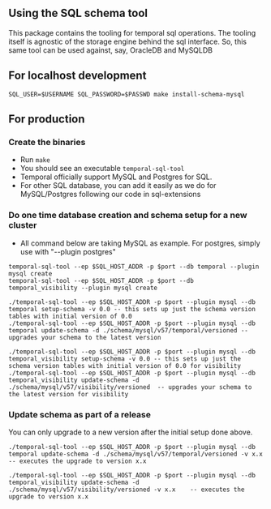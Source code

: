 ## Using the SQL schema tool
 
This package contains the tooling for temporal sql operations. The tooling itself is agnostic of the storage engine behind
the sql interface. So, this same tool can be used against, say, OracleDB and MySQLDB

## For localhost development
``` 
SQL_USER=$USERNAME SQL_PASSWORD=$PASSWD make install-schema-mysql
```

## For production

### Create the binaries
- Run `make`
- You should see an executable `temporal-sql-tool`
- Temporal officially support MySQL and Postgres for SQL. 
- For other SQL database, you can add it easily as we do for MySQL/Postgres following our code in sql-extensions  

### Do one time database creation and schema setup for a new cluster
- All command below are taking MySQL as example. For postgres, simply use with "--plugin postgres"

```
temporal-sql-tool --ep $SQL_HOST_ADDR -p $port --db temporal --plugin mysql create
temporal-sql-tool --ep $SQL_HOST_ADDR -p $port --db temporal_visibility --plugin mysql create
```

```
./temporal-sql-tool --ep $SQL_HOST_ADDR -p $port --plugin mysql --db temporal setup-schema -v 0.0 -- this sets up just the schema version tables with initial version of 0.0
./temporal-sql-tool --ep $SQL_HOST_ADDR -p $port --plugin mysql --db temporal update-schema -d ./schema/mysql/v57/temporal/versioned -- upgrades your schema to the latest version

./temporal-sql-tool --ep $SQL_HOST_ADDR -p $port --plugin mysql --db temporal_visibility setup-schema -v 0.0 -- this sets up just the schema version tables with initial version of 0.0 for visibility
./temporal-sql-tool --ep $SQL_HOST_ADDR -p $port --plugin mysql --db temporal_visibility update-schema -d ./schema/mysql/v57/visibility/versioned  -- upgrades your schema to the latest version for visibility
```

### Update schema as part of a release
You can only upgrade to a new version after the initial setup done above.

```
./temporal-sql-tool --ep $SQL_HOST_ADDR -p $port --plugin mysql --db temporal update-schema -d ./schema/mysql/v57/temporal/versioned -v x.x    -- executes the upgrade to version x.x

./temporal-sql-tool --ep $SQL_HOST_ADDR -p $port --plugin mysql --db temporal_visibility update-schema -d ./schema/mysql/v57/visibility/versioned -v x.x    -- executes the upgrade to version x.x
```

